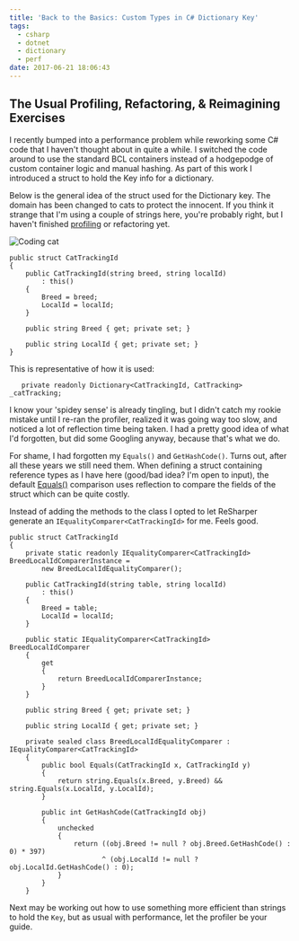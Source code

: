 ```yaml
---
title: 'Back to the Basics: Custom Types in C# Dictionary Key'
tags: 
  - csharp 
  - dotnet 
  - dictionary 
  - perf
date: 2017-06-21 18:06:43
---
```



## The Usual Profiling, Refactoring, & Reimagining Exercises

I recently bumped into a performance problem while reworking some C# code that I haven't thought about in quite a while. I switched the code around to use the standard BCL containers instead of a hodgepodge of custom container logic and manual hashing.  As part of this work I introduced a struct to hold the Key info for a dictionary.

Below is the general idea of the struct used for the Dictionary key.  The domain has been changed to cats to protect the innocent. If you think it strange that I'm using a couple of strings here, you're probably right, but I haven't finished [profiling](https://www.jetbrains.com/profiler/) or refactoring yet.

![Coding cat](https://68.media.tumblr.com/9d435c4983e87521328423a4d0941d9e/tumblr_inline_nh05dqymmX1ro2d0d.jpg)

```
public struct CatTrackingId
{
    public CatTrackingId(string breed, string localId)
        : this()
    {
        Breed = breed;
        LocalId = localId;
    }

    public string Breed { get; private set; }

    public string LocalId { get; private set; }
}
```

This is representative of how it is used:
```
   private readonly Dictionary<CatTrackingId, CatTracking> _catTracking;
```

I know your 'spidey sense' is already tingling, but I didn't catch my rookie mistake until I re-ran the profiler, realized it was going way too slow, and noticed a lot of reflection time being taken.  I had a pretty good idea of what I'd forgotten, but did some Googling anyway, because that's what we do.  

For shame, I had forgotten my `Equals()` and `GetHashCode()`.  Turns out, after all these years we still need them.  When defining a struct containing reference types as I have here (good/bad idea? I'm open to input), the default [Equals()](https://msdn.microsoft.com/en-us/library/2dts52z7.aspx) comparison uses reflection to compare the fields of the struct which can be quite costly.  

Instead of adding the methods to the class I opted to let ReSharper generate an `IEqualityComparer<CatTrackingId>` for me.  Feels good.

```
public struct CatTrackingId
{
    private static readonly IEqualityComparer<CatTrackingId> BreedLocalIdComparerInstance =
        new BreedLocalIdEqualityComparer();

    public CatTrackingId(string table, string localId)
        : this()
    {
        Breed = table;
        LocalId = localId;
    }

    public static IEqualityComparer<CatTrackingId> BreedLocalIdComparer
    {
        get
        {
            return BreedLocalIdComparerInstance;
        }
    }

    public string Breed { get; private set; }

    public string LocalId { get; private set; }

    private sealed class BreedLocalIdEqualityComparer : IEqualityComparer<CatTrackingId>
    {
        public bool Equals(CatTrackingId x, CatTrackingId y)
        {
            return string.Equals(x.Breed, y.Breed) && string.Equals(x.LocalId, y.LocalId);
        }

        public int GetHashCode(CatTrackingId obj)
        {
            unchecked
            {
                return ((obj.Breed != null ? obj.Breed.GetHashCode() : 0) * 397)
                       ^ (obj.LocalId != null ? obj.LocalId.GetHashCode() : 0);
            }
        }
    }
 ```

Next may be working out how to use something more efficient than strings to hold the `Key`, but as usual with performance, let the profiler be your guide.
